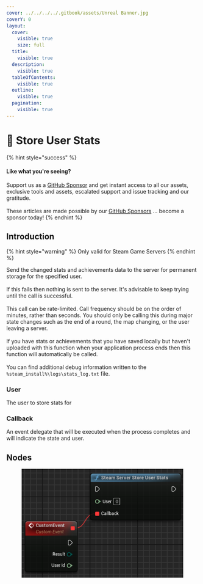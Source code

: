 ```yaml
---
cover: ../../../../.gitbook/assets/Unreal Banner.jpg
coverY: 0
layout:
  cover:
    visible: true
    size: full
  title:
    visible: true
  description:
    visible: true
  tableOfContents:
    visible: true
  outline:
    visible: true
  pagination:
    visible: true
---
```


# 🔵 Store User Stats

{% hint style="success" %}
#### Like what you're seeing?

Support us as a [GitHub Sponsor](../../../../where-to-buy/become-a-sponsor.md) and get instant access to all our assets, exclusive tools and assets, escalated support and issue tracking and our gratitude.\
\
These articles are made possible by our [GitHub Sponsors](../../../../where-to-buy/become-a-sponsor.md) ... become a sponsor today!
{% endhint %}

## Introduction

{% hint style="warning" %}
Only valid for Steam Game Servers
{% endhint %}

Send the changed stats and achievements data to the server for permanent storage for the specified user.\
\
If this fails then nothing is sent to the server. It's advisable to keep trying until the call is successful.\
\
This call can be rate-limited. Call frequency should be on the order of minutes, rather than seconds. You should only be calling this during major state changes such as the end of a round, the map changing, or the user leaving a server.\
\
If you have stats or achievements that you have saved locally but haven't uploaded with this function when your application process ends then this function will automatically be called.\
\
You can find additional debug information written to the `%steam_install%\logs\stats_log.txt` file.

### User

The user to store stats for

### Callback

An event delegate that will be executed when the process completes and will indicate the state and user.

## Nodes

<figure><img src="../../../../.gitbook/assets/image (2) (1) (1) (1) (1) (1) (1) (1) (1) (1) (1) (1) (1) (1) (1) (1) (1) (1) (1) (1) (1).png" alt=""><figcaption></figcaption></figure>
